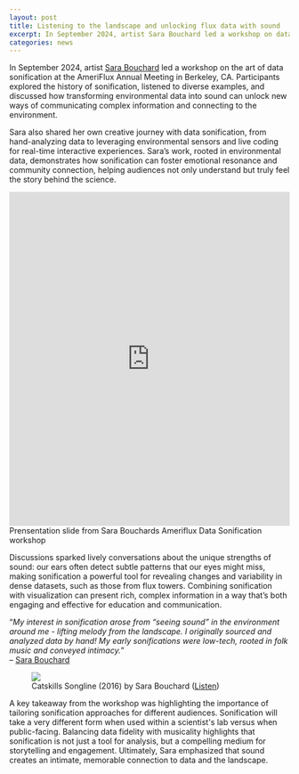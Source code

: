 ```yaml
---
layout: post
title: Listening to the landscape and unlocking flux data with sound
excerpt: In September 2024, artist Sara Bouchard led a workshop on data sonification exploring how sound unlocks new ways of connecting with the environment.
categories: news
---
```


In September 2024, artist <a href = "https://fluxnetart.github.io/Sara/">Sara Bouchard</a> led a workshop on the art of data sonification at the AmeriFlux Annual Meeting in Berkeley, CA. Participants explored the history of sonification, listened to diverse examples, and discussed how transforming environmental data into sound can unlock new ways of communicating complex information and connecting to the environment. 

Sara also shared her own creative journey with data sonification, from hand-analyzing data to leveraging environmental sensors and live coding for real-time interactive experiences. Sara’s work, rooted in environmental data, demonstrates how sonification can foster emotional resonance and community connection, helping audiences not only understand but truly feel the story behind the science.

<iframe 
  src="https://docs.google.com/viewer?url=https://fluxnetart.github.io/images/Bouchard_sonification.pdf&embedded=true" 
  style="width:100%; height:600px;" 
  frameborder="0">
</iframe>

<figcaption>Prensentation slide from Sara Bouchards Ameriflux Data Sonification workshop</figcaption>

Discussions sparked lively conversations about the unique strengths of sound: our ears often detect subtle patterns that our eyes might miss, making sonification a powerful tool for revealing changes and variability in dense datasets, such as those from flux towers. Combining sonification with visualization can present rich, complex information in a way that’s both engaging and effective for education and communication. 

“<i>My interest in sonification arose from “seeing sound” in the environment around me - lifting melody from the landscape. I originally sourced and analyzed data by hand! My early sonifications were low-tech, rooted in folk music and conveyed intimacy.</i>” <br>– <a href = "https://fluxnetart.github.io/Sara/">Sara Bouchard</a>

<figure>
    <img src="https://fluxnetart.github.io/images/sing_landscape.png">
  <figcaption> Catskills Songline (2016) by Sara Bouchard (<a href = "https://www.sarabouchard.com/works/catskills-songline">Listen</a>)</figcaption>
</figure>

A key takeaway from the workshop was highlighting the importance of tailoring sonification approaches for different audiences. Sonification will take a very different form when used within a scientist's lab versus when public-facing. Balancing data fidelity with musicality highlights that sonification is not just a tool for analysis, but a compelling medium for storytelling and engagement. Ultimately, Sara emphasized that sound creates an intimate, memorable connection to data and the landscape.

